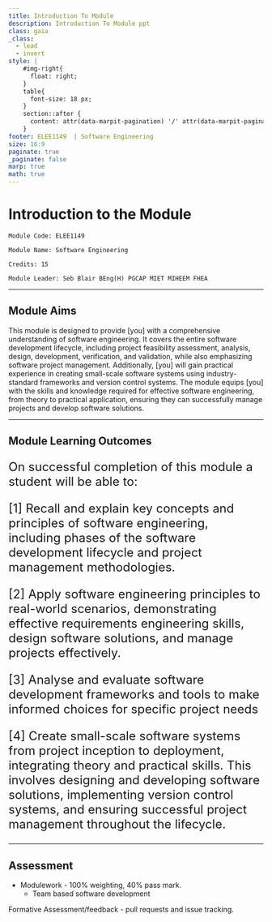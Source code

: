 ```yaml
---
title: Introduction To Module
description: Introduction To Module ppt
class: gaia
_class:
  - lead
  - invert
style: |
    #img-right{
      float: right;
    }
    table{
      font-size: 18 px;
    }
    section::after {
      content: attr(data-marpit-pagination) '/' attr(data-marpit-pagination-total);
    }
footer: ELEE1149  | Software Engineering
size: 16:9
paginate: true
_paginate: false
marp: true
math: true
---
```


<!-- _footer: "[Download as a PDF](./moduleIntroduction.pdf)" -->

# Introduction to the Module

    Module Code: ELEE1149 
    
    Module Name: Software Engineering

    Credits: 15

    Module Leader: Seb Blair BEng(H) PGCAP MIET MIHEEM FHEA

---

## Module Aims

This module is designed to provide [you] with a comprehensive understanding of software engineering. It covers the entire software development lifecycle, including project feasibility assessment, analysis, design, development, verification, and validation, while also emphasizing software project management. Additionally, [you] will gain practical experience in creating small-scale software systems using industry-standard  frameworks and version control systems. The module equips [you] with the skills and knowledge required for effective software engineering, from theory to practical application, ensuring they can successfully manage  projects and develop software solutions.

---

## Module Learning Outcomes 

<div style="font-size:24px">

On successful completion of this module a student will be able to:

[1]  Recall and explain key concepts and principles of software engineering, including phases of the software development lifecycle and project management methodologies.  

[2] Apply software engineering principles to real-world scenarios, demonstrating effective requirements engineering skills, design software solutions, and manage projects effectively.  

[3]  Analyse and evaluate software development frameworks and tools to make informed choices for specific project needs

[4]  Create small-scale software systems from project inception to deployment, integrating theory and practical skills. This involves designing and developing software solutions, implementing version control systems, and ensuring successful project management throughout the lifecycle. 

</div>

---

## Assessment

- Modulework - 100% weighting, 40% pass mark.
  - Team based software development 
  
Formative Assessment/feedback - pull requests and issue tracking.